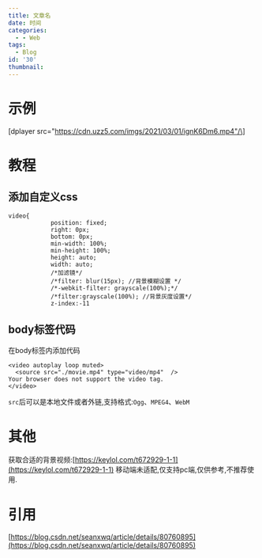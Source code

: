 ```yaml
---
title: 文章名
date: 时间
categories:
  - - Web
tags:
  - Blog
id: '30'
thumbnail:
---
```



# 示例

\[dplayer src="https://cdn.uzz5.com/imgs/2021/03/01/ignK6Dm6.mp4"/\]

# 教程

## 添加自定义css

```
video{  
            position: fixed;  
            right: 0px;  
            bottom: 0px;  
            min-width: 100%;  
            min-height: 100%;  
            height: auto;  
            width: auto;  
            /*加滤镜*/
            /*filter: blur(15px); //背景模糊设置 */
            /*-webkit-filter: grayscale(100%);*/  
            /*filter:grayscale(100%); //背景灰度设置*/  
            z-index:-11
```

## body标签代码

在body标签内添加代码

```
<video autoplay loop muted>
  <source src="./movie.mp4" type="video/mp4"  />
Your browser does not support the video tag.
</video>
```

`src`后可以是本地文件或者外链,支持格式:`Ogg`、`MPEG4`、`WebM`

# 其他

获取合适的背景视频:[https://keylol.com/t672929-1-1](https://keylol.com/t672929-1-1) 移动端未适配,仅支持pc端,仅供参考,不推荐使用.

# 引用

[https://blog.csdn.net/seanxwq/article/details/80760895](https://blog.csdn.net/seanxwq/article/details/80760895)